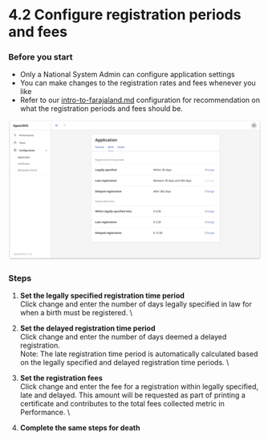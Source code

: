 # 4.2 Configure registration periods and fees

### Before you start

* Only a National System Admin can configure application settings
* You can make changes to the registration rates and fees whenever you like
* Refer to our [intro-to-farajaland.md](../../default-configuration/intro-to-farajaland.md "mention") configuration for recommendation on what the registration periods and fees should be.&#x20;

![](<../../.gitbook/assets/app-config-birth (1).png>)

### Steps

1. **Set the legally specified registration time period**\
   Click change and enter the number of days legally specified in law for when a birth must be registered. \

2. **Set the delayed registration time period**\
   Click change and enter the number of days deemed a delayed registration. \
   Note: The late registration time period is automatically calculated based on the legally specified and delayed registration time periods. \

3. **Set the registration fees**\
   Click change and enter the fee for a registration within legally specified, late and delayed. This amount will be requested as part of printing a certificate and contributes to the total fees collected metric in Performance. \

4. **Complete the same steps for death**
